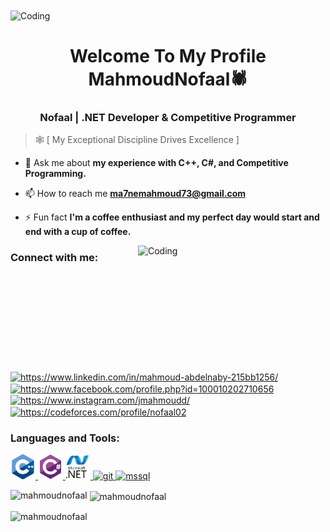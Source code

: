 <img align="center" alt="Coding" width="1000" height="100" src="https://25.media.tumblr.com/c091d05d92d09204b565cbc8b5e33580/tumblr_mvjddzjR1h1shpedgo1_500.gif" >

<h1 align="center">Welcome To My Profile MahmoudNofaal🕷️</h1>
<h3 align="center">Nofaal | .NET Developer & Competitive Programmer</h3>



> 🕸️ [ My Exceptional Discipline Drives Excellence ]

- 💬 Ask me about **my experience with C++, C#, and Competitive Programming.**

- 📫 How to reach me **ma7nemahmoud73@gmail.com**

- ⚡ Fun fact **I'm a coffee enthusiast and my perfect day would start and end with a cup of coffee.**
<img align="right" alt="Coding" width="300" height="200" src="https://media2.giphy.com/media/v1.Y2lkPTc5MGI3NjExNGFqY21rY2c1Z2hydTlxMm92emM2Z3JtdjhjeGsyN2pmMmN3a2NnbSZlcD12MV9pbnRlcm5hbF9naWZfYnlfaWQmY3Q9Zw/kIUNwdOPkjeM4nEmk7/giphy.gif" >

<h3 align="left">Connect with me:</h3>
<p align="left">
<a href="https://www.linkedin.com/in/mahmoud-abdelnaby-215bb1256/" target="blank"><img align="center" src="https://raw.githubusercontent.com/rahuldkjain/github-profile-readme-generator/master/src/images/icons/Social/linked-in-alt.svg" alt="https://www.linkedin.com/in/mahmoud-abdelnaby-215bb1256/" height="30" width="40" /></a>
<a href="https://www.facebook.com/profile.php?id=100010202710656" target="blank"><img align="center" src="https://raw.githubusercontent.com/rahuldkjain/github-profile-readme-generator/master/src/images/icons/Social/facebook.svg" alt="https://www.facebook.com/profile.php?id=100010202710656" height="30" width="40" /></a>
<a href="https://www.instagram.com/jmahmoudd/" target="blank"><img align="center" src="https://raw.githubusercontent.com/rahuldkjain/github-profile-readme-generator/master/src/images/icons/Social/instagram.svg" alt="https://www.instagram.com/jmahmoudd/" height="30" width="40" /></a>
<a href="https://codeforces.com/profile/Nofaal73" target="blank"><img align="center" src="https://raw.githubusercontent.com/rahuldkjain/github-profile-readme-generator/master/src/images/icons/Social/codeforces.svg" alt="https://codeforces.com/profile/nofaal02" height="30" width="40" /></a>
</p>

<h3 align="left">Languages and Tools:</h3>
<p align="left"> <a href="https://www.w3schools.com/cpp/" target="_blank" rel="noreferrer"> <img src="https://raw.githubusercontent.com/devicons/devicon/master/icons/cplusplus/cplusplus-original.svg" alt="cplusplus" width="40" height="40"/> </a> <a href="https://www.w3schools.com/cs/" target="_blank" rel="noreferrer"> <img src="https://raw.githubusercontent.com/devicons/devicon/master/icons/csharp/csharp-original.svg" alt="csharp" width="40" height="40"/> </a> <a href="https://dotnet.microsoft.com/" target="_blank" rel="noreferrer"> <img src="https://raw.githubusercontent.com/devicons/devicon/master/icons/dot-net/dot-net-original-wordmark.svg" alt="dotnet" width="40" height="40"/> </a> <a href="https://git-scm.com/" target="_blank" rel="noreferrer"> <img src="https://www.vectorlogo.zone/logos/git-scm/git-scm-icon.svg" alt="git" width="40" height="40"/> </a> <a href="https://www.microsoft.com/en-us/sql-server" target="_blank" rel="noreferrer"> <img src="https://www.svgrepo.com/show/303229/microsoft-sql-server-logo.svg" alt="mssql" width="40" height="40"/> </a> </p>

<p><img align="left" src="https://github-readme-stats.vercel.app/api/top-langs?username=mahmoudnofaal&show_icons=true&locale=en&layout=compact" alt="mahmoudnofaal" /></p>

<p>&nbsp;<img align="center" src="https://github-readme-stats.vercel.app/api?username=mahmoudnofaal&show_icons=true&locale=en" alt="mahmoudnofaal" /></p>

<p><img align="center" src="https://github-readme-streak-stats.herokuapp.com/?user=mahmoudnofaal&" alt="mahmoudnofaal" /></p>
